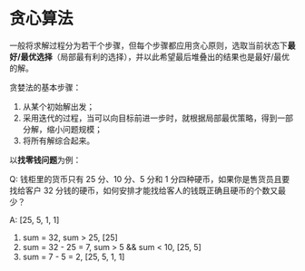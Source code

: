 # 贪心算法

一般将求解过程分为若干个步骤，但每个步骤都应用贪心原则，选取当前状态下**最好/最优选择**（局部最有利的选择），并以此希望最后堆叠出的结果也是最好/最优的解。

贪婪法的基本步骤：
1. 从某个初始解出发；
2. 采用迭代的过程，当可以向目标前进一步时，就根据局部最优策略，得到一部分解，缩小问题规模；
3. 将所有解综合起来。

以**找零钱问题**为例：  

Q: 钱柜里的货币只有 25 分、10 分、5 分和 1 分四种硬币，如果你是售货员且要找给客户 32 分钱的硬币，如何安排才能找给客人的钱既正确且硬币的个数又最少？

A: [25, 5, 1, 1]
1. sum = 32, sum > 25, [25]
2. sum = 32 - 25 = 7, sum > 5 && sum < 10, [25, 5]
3. sum = 7 - 5 = 2, [25, 5, 1, 1]
